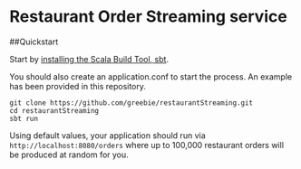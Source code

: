 

# Restaurant Order Streaming service

##Quickstart

Start by [installing the Scala Build Tool, sbt](https://www.scala-sbt.org/1.x/docs/Setup.html).

You should also create an application.conf to start the process.
An example has been provided in this repository.

```
git clone https://github.com/greebie/restaurantStreaming.git
cd restaurantStreaming
sbt run
```

Using default values, your application should run via 
`http://localhost:8080/orders` where up to 100,000 restaurant 
orders will be produced at random for you.
